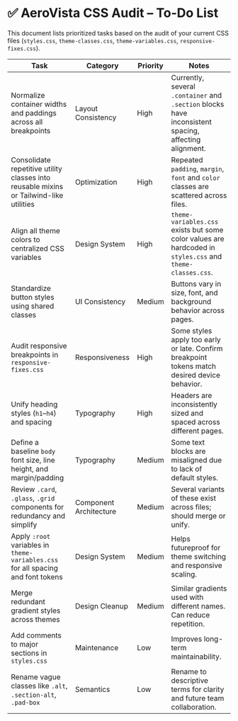 # ✅ AeroVista CSS Audit – To-Do List

This document lists prioritized tasks based on the audit of your current CSS files (`styles.css`, `theme-classes.css`, `theme-variables.css`, `responsive-fixes.css`).

| Task | Category | Priority | Notes |
|------|----------|----------|-------|
| Normalize container widths and paddings across all breakpoints | Layout Consistency | High | Currently, several `.container` and `.section` blocks have inconsistent spacing, affecting alignment. |
| Consolidate repetitive utility classes into reusable mixins or Tailwind-like utilities | Optimization | High | Repeated `padding`, `margin`, `font` and `color` classes are scattered across files. |
| Align all theme colors to centralized CSS variables | Design System | High | `theme-variables.css` exists but some color values are hardcoded in `styles.css` and `theme-classes.css`. |
| Standardize button styles using shared classes | UI Consistency | Medium | Buttons vary in size, font, and background behavior across pages. |
| Audit responsive breakpoints in `responsive-fixes.css` | Responsiveness | High | Some styles apply too early or late. Confirm breakpoint tokens match desired device behavior. |
| Unify heading styles (`h1`–`h4`) and spacing | Typography | High | Headers are inconsistently sized and spaced across different pages. |
| Define a baseline `body` font size, line height, and margin/padding | Typography | Medium | Some text blocks are misaligned due to lack of default styles. |
| Review `.card`, `.glass`, `.grid` components for redundancy and simplify | Component Architecture | Medium | Several variants of these exist across files; should merge or unify. |
| Apply `:root` variables in `theme-variables.css` for all spacing and font tokens | Design System | Medium | Helps futureproof for theme switching and responsive scaling. |
| Merge redundant gradient styles across themes | Design Cleanup | Medium | Similar gradients used with different names. Can reduce repetition. |
| Add comments to major sections in `styles.css` | Maintenance | Low | Improves long-term maintainability. |
| Rename vague classes like `.alt`, `.section-alt`, `.pad-box` | Semantics | Low | Rename to descriptive terms for clarity and future team collaboration. |

